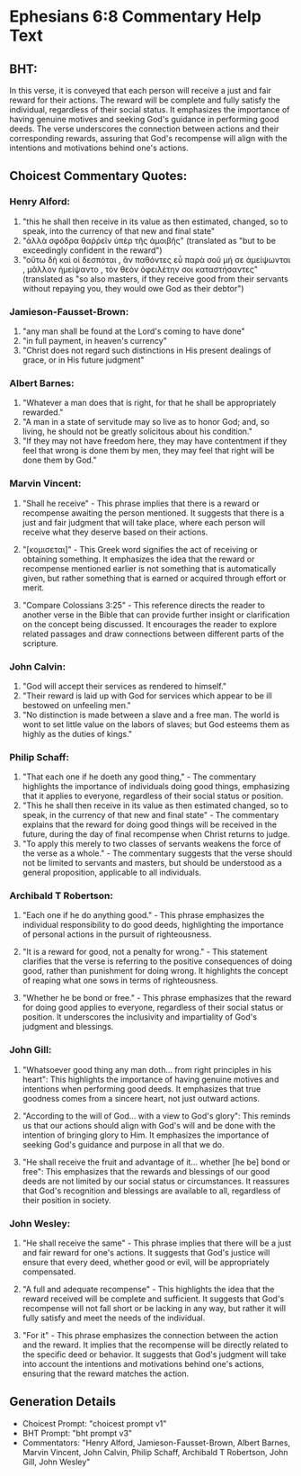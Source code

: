 # Ephesians 6:8 Commentary Help Text

## BHT:
In this verse, it is conveyed that each person will receive a just and fair reward for their actions. The reward will be complete and fully satisfy the individual, regardless of their social status. It emphasizes the importance of having genuine motives and seeking God's guidance in performing good deeds. The verse underscores the connection between actions and their corresponding rewards, assuring that God's recompense will align with the intentions and motivations behind one's actions.

## Choicest Commentary Quotes:
### Henry Alford:
1. "this he shall then receive in its value as then estimated, changed, so to speak, into the currency of that new and final state"
2. "ἀλλὰ σφόδρα θαῤῥεῖν ὑπὲρ τῆς ἀμοιβῆς" (translated as "but to be exceedingly confident in the reward")
3. "οὕτω δὴ καὶ οἱ δεσπόται , ἂν παθόντες εὖ παρὰ σοῦ μή σε ἀμείψωνται , μᾶλλον ἠμείψαντο , τὸν θεὸν ὀφειλέτην σοι καταστήσαντες" (translated as "so also masters, if they receive good from their servants without repaying you, they would owe God as their debtor")

### Jamieson-Fausset-Brown:
1. "any man shall be found at the Lord's coming to have done"
2. "in full payment, in heaven's currency"
3. "Christ does not regard such distinctions in His present dealings of grace, or in His future judgment"

### Albert Barnes:
1. "Whatever a man does that is right, for that he shall be appropriately rewarded."
2. "A man in a state of servitude may so live as to honor God; and, so living, he should not be greatly solicitous about his condition."
3. "If they may not have freedom here, they may have contentment if they feel that wrong is done them by men, they may feel that right will be done them by God."

### Marvin Vincent:
1. "Shall he receive" - This phrase implies that there is a reward or recompense awaiting the person mentioned. It suggests that there is a just and fair judgment that will take place, where each person will receive what they deserve based on their actions.

2. "[κομισεται]" - This Greek word signifies the act of receiving or obtaining something. It emphasizes the idea that the reward or recompense mentioned earlier is not something that is automatically given, but rather something that is earned or acquired through effort or merit.

3. "Compare Colossians 3:25" - This reference directs the reader to another verse in the Bible that can provide further insight or clarification on the concept being discussed. It encourages the reader to explore related passages and draw connections between different parts of the scripture.

### John Calvin:
1. "God will accept their services as rendered to himself."
2. "Their reward is laid up with God for services which appear to be ill bestowed on unfeeling men."
3. "No distinction is made between a slave and a free man. The world is wont to set little value on the labors of slaves; but God esteems them as highly as the duties of kings."

### Philip Schaff:
1. "That each one if he doeth any good thing," - The commentary highlights the importance of individuals doing good things, emphasizing that it applies to everyone, regardless of their social status or position.
2. "This he shall then receive in its value as then estimated changed, so to speak, in the currency of that new and final state" - The commentary explains that the reward for doing good things will be received in the future, during the day of final recompense when Christ returns to judge.
3. "To apply this merely to two classes of servants weakens the force of the verse as a whole." - The commentary suggests that the verse should not be limited to servants and masters, but should be understood as a general proposition, applicable to all individuals.

### Archibald T Robertson:
1. "Each one if he do anything good." - This phrase emphasizes the individual responsibility to do good deeds, highlighting the importance of personal actions in the pursuit of righteousness.

2. "It is a reward for good, not a penalty for wrong." - This statement clarifies that the verse is referring to the positive consequences of doing good, rather than punishment for doing wrong. It highlights the concept of reaping what one sows in terms of righteousness.

3. "Whether he be bond or free." - This phrase emphasizes that the reward for doing good applies to everyone, regardless of their social status or position. It underscores the inclusivity and impartiality of God's judgment and blessings.

### John Gill:
1. "Whatsoever good thing any man doth... from right principles in his heart": This highlights the importance of having genuine motives and intentions when performing good deeds. It emphasizes that true goodness comes from a sincere heart, not just outward actions.

2. "According to the will of God... with a view to God's glory": This reminds us that our actions should align with God's will and be done with the intention of bringing glory to Him. It emphasizes the importance of seeking God's guidance and purpose in all that we do.

3. "He shall receive the fruit and advantage of it... whether [he be] bond or free": This emphasizes that the rewards and blessings of our good deeds are not limited by our social status or circumstances. It reassures that God's recognition and blessings are available to all, regardless of their position in society.

### John Wesley:
1. "He shall receive the same" - This phrase implies that there will be a just and fair reward for one's actions. It suggests that God's justice will ensure that every deed, whether good or evil, will be appropriately compensated.

2. "A full and adequate recompense" - This highlights the idea that the reward received will be complete and sufficient. It suggests that God's recompense will not fall short or be lacking in any way, but rather it will fully satisfy and meet the needs of the individual.

3. "For it" - This phrase emphasizes the connection between the action and the reward. It implies that the recompense will be directly related to the specific deed or behavior. It suggests that God's judgment will take into account the intentions and motivations behind one's actions, ensuring that the reward matches the action.


## Generation Details
- Choicest Prompt: "choicest prompt v1"
- BHT Prompt: "bht prompt v3"
- Commentators: "Henry Alford, Jamieson-Fausset-Brown, Albert Barnes, Marvin Vincent, John Calvin, Philip Schaff, Archibald T Robertson, John Gill, John Wesley"
